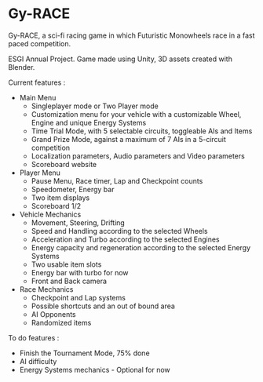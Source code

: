 # Gy-RACE
Gy-RACE, a sci-fi racing game in which Futuristic Monowheels race in a fast paced competition.

ESGI Annual Project.
Game made using Unity, 3D assets created with Blender.

Current features :
  
  - Main Menu
      - Singleplayer mode or Two Player mode
      - Customization menu for your vehicle with a customizable Wheel, Engine and unique Energy Systems
      - Time Trial Mode, with 5 selectable circuits, toggleable AIs and Items
      - Grand Prize Mode, against a maximum of 7 AIs in a 5-circuit competition
      - Localization parameters, Audio parameters and Video parameters
      - Scoreboard website
  - Player Menu
      - Pause Menu, Race timer, Lap and Checkpoint counts
      - Speedometer, Energy bar
      - Two item displays
      - Scoreboard 1/2
  - Vehicle Mechanics
      - Movement, Steering, Drifting
      - Speed and Handling according to the selected Wheels
      - Acceleration and Turbo according to the selected Engines
      - Energy capacity and regeneration according to the selected Energy Systems
      - Two usable item slots
      - Energy bar with turbo for now
      - Front and Back camera
  - Race Mechanics
      - Checkpoint and Lap systems
      - Possible shortcuts and an out of bound area
      - AI Opponents
      - Randomized items 
      
To do features :

  - Finish the Tournament Mode, 75% done
  - AI difficulty
  - Energy Systems mechanics - Optional for now
  
